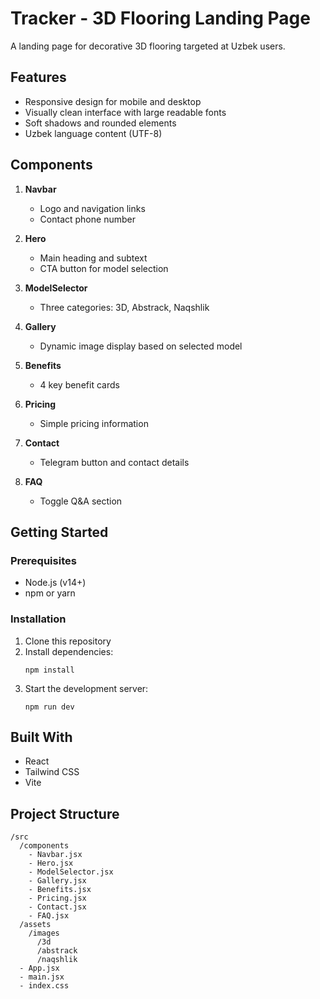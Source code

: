 # Tracker - 3D Flooring Landing Page

A landing page for decorative 3D flooring targeted at Uzbek users.

## Features

- Responsive design for mobile and desktop
- Visually clean interface with large readable fonts
- Soft shadows and rounded elements 
- Uzbek language content (UTF-8)

## Components

1. **Navbar**
   - Logo and navigation links
   - Contact phone number

2. **Hero**
   - Main heading and subtext
   - CTA button for model selection

3. **ModelSelector**
   - Three categories: 3D, Abstrack, Naqshlik

4. **Gallery**
   - Dynamic image display based on selected model

5. **Benefits**
   - 4 key benefit cards

6. **Pricing**
   - Simple pricing information

7. **Contact**
   - Telegram button and contact details

8. **FAQ**
   - Toggle Q&A section

## Getting Started

### Prerequisites

- Node.js (v14+)
- npm or yarn

### Installation

1. Clone this repository
2. Install dependencies:
   ```
   npm install
   ```
3. Start the development server:
   ```
   npm run dev
   ```

## Built With

- React
- Tailwind CSS
- Vite

## Project Structure

```
/src
  /components
    - Navbar.jsx
    - Hero.jsx
    - ModelSelector.jsx
    - Gallery.jsx
    - Benefits.jsx
    - Pricing.jsx
    - Contact.jsx
    - FAQ.jsx
  /assets
    /images
      /3d
      /abstrack
      /naqshlik
  - App.jsx
  - main.jsx
  - index.css
```
